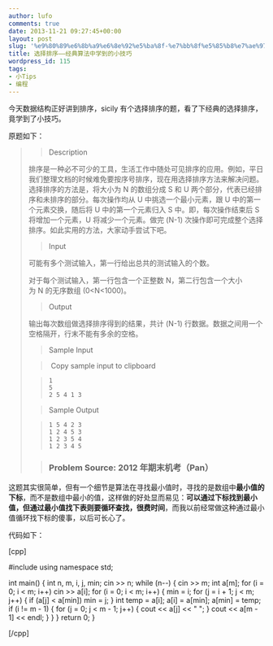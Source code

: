```yaml
---
author: lufo
comments: true
date: 2013-11-21 09:27:45+00:00
layout: post
slug: '%e9%80%89%e6%8b%a9%e6%8e%92%e5%ba%8f-%e7%bb%8f%e5%85%b8%e7%ae%97%e6%b3%95%e4%b8%ad%e5%ad%a6%e5%88%b0%e7%9a%84%e5%b0%8f%e6%8a%80%e5%b7%a7'
title: 选择排序——经典算法中学到的小技巧
wordpress_id: 115
tags:
- 小Tips
- 编程
---
```


今天数据结构正好讲到排序，sicily 有个选择排序的题，看了下经典的选择排序，竟学到了小技巧。

原题如下：


<blockquote>

> 
> Description
> 
> 

> 
> 

排序是一种必不可少的工具，生活工作中随处可见排序的应用。例如，平日我们整理文档的时候难免要按序号排序，现在用选择排序方法来解决问题。选择排序的方法是，将大小为 N 的数组分成 S 和 U 两个部分，代表已经排序和未排序的部分。每次操作均从 U 中挑选一个最小元素，跟 U 中的第一个元素交换，随后将 U 中的第一个元素归入 S 中。即，每次操作结束后 S 将增加一个元素，U 将减少一个元素。做完 (N-1) 次操作即可完成整个选择排序。如此实用的方法，大家动手尝试下吧。


> 
> 

> 
> Input
> 
> 

> 
> 

可能有多个测试输入，第一行给出总共的测试输入的个数。

对于每个测试输入，第一行包含一个正整数 N，第二行包含一个大小为 N 的无序数组 (0<N<1000)。


> 
> 

> 
> Output
> 
> 

> 
> 

输出每次数组做选择排序得到的结果，共计 (N-1) 行数据。数据之间用一个空格隔开，行末不能有多余的空格。


> 
> 

> 
> Sample Input
> 
> 

> 
>  Copy sample input to clipboard
> 
> 

> 
> 

>     
>     1
>     5
>     2 5 4 1 3
> 
> 

> 
> 

> 
> Sample Output
> 
> 

> 
> 

>     
>     1 5 4 2 3
>     1 2 4 5 3
>     1 2 3 5 4
>     1 2 3 4 5
> 
> 

> 
> 

> 
> ### Problem Source: 2012 年期末机考（Pan）
> 
> 
</blockquote>


这题其实很简单，但有一个细节是算法在寻找最小值时，寻找的是数组中**最小值的下标**，而不是数组中最小的值，这样做的好处显而易见：**可以通过下标找到最小值，但通过最小值找下表则要循环查找，很费时间**，而我以前经常做这种通过最小值循环找下标的傻事，以后可长心了。

代码如下：

[cpp]

#include <iostream>
using namespace std;

int main() {
 int n, m, i, j, min;
 cin >> n;
 while (n--) {
 cin >> m;
 int a[m];
 for (i = 0; i < m; i++)
 cin >> a[i];
 for (i = 0; i < m; i++) {
 min = i;
 for (j = i + 1; j < m; j++) {
 if (a[j] < a[min])
 min = j;
 }
 int temp = a[i];
 a[i] = a[min];
 a[min] = temp;
 if (i != m - 1) {
 for (j = 0; j < m - 1; j++) {
 cout << a[j] << " ";
 }
 cout << a[m - 1] << endl;
 }
 }
 }
 return 0;
}

[/cpp]
